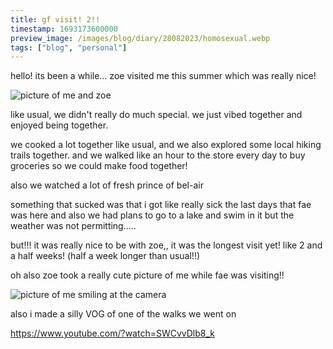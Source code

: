 ```yaml
---
title: gf visit! 2!!
timestamp: 1693173600000
preview_image: /images/blog/diary/28082023/homosexual.webp
tags: ["blog", "personal"]
---
```


hello! its been a while... zoe visited me this summer which was really nice!

![picture of me and zoe](https://tiger.kittycat.homes/images/blog/diary/28082023/homosexual.webp)

like usual, we didn't really do much special. we just vibed together and enjoyed being together.

we cooked a lot together like usual, and we also explored some local hiking trails together. and we walked like an hour to the store every day to buy groceries so we could make food together!

also we watched a lot of fresh prince of bel-air

something that sucked was that i got like really sick the last days that fae was here and also we had plans to go to a lake and swim in it but the weather was not permitting.....

but!!! it was really nice to be with zoe,, it was the longest visit yet! like 2 and a half weeks! (half a week longer than usual!!)

oh also zoe took a really cute picture of me while fae was visiting!!

![picture of me smiling at the camera](https://tiger.kittycat.homes/images/blog/diary/28082023/cute-tiger.webp)

also i made a silly VOG of one of the walks we went on

https://www.youtube.com/?watch=SWCvvDlb8_k